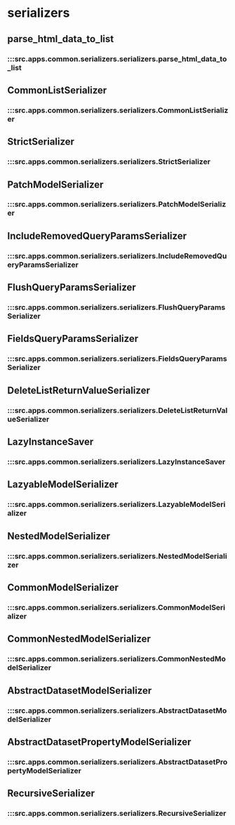 # serializers

## parse_html_data_to_list

### :::src.apps.common.serializers.serializers.parse_html_data_to_list

## CommonListSerializer

### :::src.apps.common.serializers.serializers.CommonListSerializer

## StrictSerializer

### :::src.apps.common.serializers.serializers.StrictSerializer

## PatchModelSerializer

### :::src.apps.common.serializers.serializers.PatchModelSerializer

## IncludeRemovedQueryParamsSerializer

### :::src.apps.common.serializers.serializers.IncludeRemovedQueryParamsSerializer

## FlushQueryParamsSerializer

### :::src.apps.common.serializers.serializers.FlushQueryParamsSerializer

## FieldsQueryParamsSerializer

### :::src.apps.common.serializers.serializers.FieldsQueryParamsSerializer

## DeleteListReturnValueSerializer

### :::src.apps.common.serializers.serializers.DeleteListReturnValueSerializer

## LazyInstanceSaver

### :::src.apps.common.serializers.serializers.LazyInstanceSaver

## LazyableModelSerializer

### :::src.apps.common.serializers.serializers.LazyableModelSerializer

## NestedModelSerializer

### :::src.apps.common.serializers.serializers.NestedModelSerializer

## CommonModelSerializer

### :::src.apps.common.serializers.serializers.CommonModelSerializer

## CommonNestedModelSerializer

### :::src.apps.common.serializers.serializers.CommonNestedModelSerializer

## AbstractDatasetModelSerializer

### :::src.apps.common.serializers.serializers.AbstractDatasetModelSerializer

## AbstractDatasetPropertyModelSerializer

### :::src.apps.common.serializers.serializers.AbstractDatasetPropertyModelSerializer

## RecursiveSerializer

### :::src.apps.common.serializers.serializers.RecursiveSerializer

